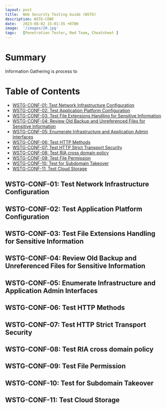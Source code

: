 ```yaml
---
layout: post
title:  Web Security Testing Guide (WSTG)
description: WSTG-CONF
date:   2023-08-02 15:01:35 +0700
image:  '/images/20.jpg'
tags:   [Penetration Tester, Red Team, Cheatsheet ]
---
```


# Summary

Information  Gathering is process to


# Table of Contents

- [WSTG-CONF-01: Test Network Infrastructure Configuration](#wstg-conf-01-test-network-infrastructure-configuration)
- [WSTG-CONF-02: Test Application Platform Configuration](#wstg-conf-02-test-application-platform-configuration)
- [WSTG-CONF-03: Test File Extensions Handling for Sensitive Information](#wstg-conf-03-test-file-extensions-handling-for-sensitive-information)
- [WSTG-CONF-04: Review Old Backup and Unreferenced Files for Sensitive Information](#wstg-conf-04-review-old-backup-and-unreferenced-files-for-sensitive-information)
- [WSTG-CONF-05: Enumerate Infrastructure and Application Admin Interfaces](#wstg-conf-05-enumerate-infrastructure-and-application-admin-interfaces)
- [WSTG-CONF-06: Test HTTP Methods](#wstg-conf-06-test-http-methods)
- [WSTG-CONF-07: Test HTTP Strict Transport Security](#wstg-conf-07-test-http-strict-transport-security)
- [WSTG-CONF-08: Test RIA cross domain policy](#wstg-conf-08-test-ria-cross-domain-policy)
- [WSTG-CONF-09: Test File Permission](#wstg-conf-09-test-file-permission)
- [WSTG-CONF-10: Test for Subdomain Takeover](#wstg-conf-10-test-for-subdomain-takeover)
- [WSTG-CONF-11: Test Cloud Storage](#wstg-conf-11-test-cloud-storage)

## WSTG-CONF-01: Test Network Infrastructure Configuration <a id="wstg-conf-01-test-network-infrastructure-configuration"></a>

<!-- Your content for WSTG-CONF-01 goes here -->

## WSTG-CONF-02: Test Application Platform Configuration <a id="wstg-conf-02-test-application-platform-configuration"></a>

<!-- Your content for WSTG-CONF-02 goes here -->

## WSTG-CONF-03: Test File Extensions Handling for Sensitive Information <a id="wstg-conf-03-test-file-extensions-handling-for-sensitive-information"></a>

<!-- Your content for WSTG-CONF-03 goes here -->

## WSTG-CONF-04: Review Old Backup and Unreferenced Files for Sensitive Information <a id="wstg-conf-04-review-old-backup-and-unreferenced-files-for-sensitive-information"></a>

<!-- Your content for WSTG-CONF-04 goes here -->

## WSTG-CONF-05: Enumerate Infrastructure and Application Admin Interfaces <a id="wstg-conf-05-enumerate-infrastructure-and-application-admin-interfaces"></a>

<!-- Your content for WSTG-CONF-05 goes here -->

## WSTG-CONF-06: Test HTTP Methods <a id="wstg-conf-06-test-http-methods"></a>

<!-- Your content for WSTG-CONF-06 goes here -->

## WSTG-CONF-07: Test HTTP Strict Transport Security <a id="wstg-conf-07-test-http-strict-transport-security"></a>

<!-- Your content for WSTG-CONF-07 goes here -->

## WSTG-CONF-08: Test RIA cross domain policy <a id="wstg-conf-08-test-ria-cross-domain-policy"></a>

<!-- Your content for WSTG-CONF-08 goes here -->

## WSTG-CONF-09: Test File Permission <a id="wstg-conf-09-test-file-permission"></a>

<!-- Your content for WSTG-CONF-09 goes here -->

## WSTG-CONF-10: Test for Subdomain Takeover <a id="wstg-conf-10-test-for-subdomain-takeover"></a>

<!-- Your content for WSTG-CONF-10 goes here -->

## WSTG-CONF-11: Test Cloud Storage <a id="wstg-conf-11-test-cloud-storage"></a>

<!-- Your content for WSTG-CONF-11 goes here -->
